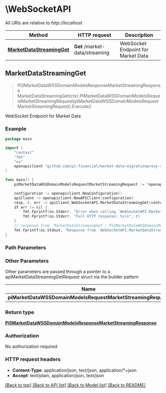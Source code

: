 # \WebSocketAPI

All URIs are relative to *http://localhost*

Method | HTTP request | Description
------------- | ------------- | -------------
[**MarketDataStreamingGet**](WebSocketAPI.md#MarketDataStreamingGet) | **Get** /market-data/streaming | WebSocket Endpoint for Market Data



## MarketDataStreamingGet

> PiSMarketDataWSSDomainModelsResponseMarketStreamingResponse MarketDataStreamingGet(ctx).PiMarketDataWSSDomainModelsRequestMarketStreamingRequest(piMarketDataWSSDomainModelsRequestMarketStreamingRequest).Execute()

WebSocket Endpoint for Market Data



### Example

```go
package main

import (
	"context"
	"fmt"
	"os"
	openapiclient "github.com/pi-financial/market-data-migrationproxy-srv/go-client"
)

func main() {
	piMarketDataWSSDomainModelsRequestMarketStreamingRequest := *openapiclient.NewPiMarketDataWSSDomainModelsRequestMarketStreamingRequest() // PiMarketDataWSSDomainModelsRequestMarketStreamingRequest |  (optional)

	configuration := openapiclient.NewConfiguration()
	apiClient := openapiclient.NewAPIClient(configuration)
	resp, r, err := apiClient.WebSocketAPI.MarketDataStreamingGet(context.Background()).PiMarketDataWSSDomainModelsRequestMarketStreamingRequest(piMarketDataWSSDomainModelsRequestMarketStreamingRequest).Execute()
	if err != nil {
		fmt.Fprintf(os.Stderr, "Error when calling `WebSocketAPI.MarketDataStreamingGet``: %v\n", err)
		fmt.Fprintf(os.Stderr, "Full HTTP response: %v\n", r)
	}
	// response from `MarketDataStreamingGet`: PiSMarketDataWSSDomainModelsResponseMarketStreamingResponse
	fmt.Fprintf(os.Stdout, "Response from `WebSocketAPI.MarketDataStreamingGet`: %v\n", resp)
}
```

### Path Parameters



### Other Parameters

Other parameters are passed through a pointer to a apiMarketDataStreamingGetRequest struct via the builder pattern


Name | Type | Description  | Notes
------------- | ------------- | ------------- | -------------
 **piMarketDataWSSDomainModelsRequestMarketStreamingRequest** | [**PiMarketDataWSSDomainModelsRequestMarketStreamingRequest**](PiMarketDataWSSDomainModelsRequestMarketStreamingRequest.md) |  | 

### Return type

[**PiSMarketDataWSSDomainModelsResponseMarketStreamingResponse**](PiSMarketDataWSSDomainModelsResponseMarketStreamingResponse.md)

### Authorization

No authorization required

### HTTP request headers

- **Content-Type**: application/json, text/json, application/*+json
- **Accept**: text/plain, application/json, text/json

[[Back to top]](#) [[Back to API list]](../README.md#documentation-for-api-endpoints)
[[Back to Model list]](../README.md#documentation-for-models)
[[Back to README]](../README.md)

